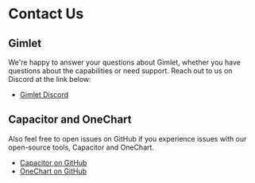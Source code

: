 # Contact Us

## Gimlet

We're happy to answer your questions about Gimlet, whether you have questions about the capabilities or need support. Reach out to us on Discord at the link below:

- [Gimlet Discord](https://discord.com/invite/ZwQDxPkYzE)

## Capacitor and OneChart

Also feel free to open issues on GitHub if you experience issues with our open-source tools, Capacitor and OneChart.

- [Capacitor on GitHub](https://github.com/gimlet-io/capacitor)
- [OneChart on GitHub](https://github.com/gimlet-io/onechart)

